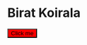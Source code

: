 # Birat Koirala
<style>
    button {
        background: red;
    }

    button:hover{
        background: blue;
    }
</style>

<button>Click me</button>